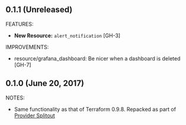 ## 0.1.1 (Unreleased)

FEATURES:

* **New Resource:** `alert_notification` [GH-3]

IMPROVEMENTS:

* resource/grafana_dashboard: Be nicer when a dashboard is deleted [GH-7]

## 0.1.0 (June 20, 2017)

NOTES:

* Same functionality as that of Terraform 0.9.8. Repacked as part of [Provider Splitout](https://www.hashicorp.com/blog/upcoming-provider-changes-in-terraform-0-10/)
